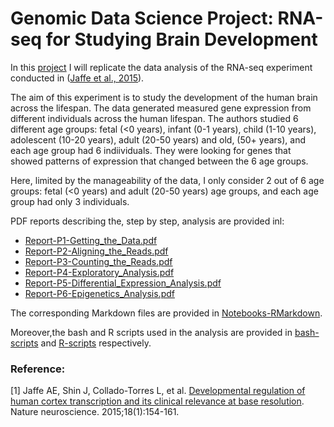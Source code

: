 # Genomic Data Science Project: RNA-seq for Studying Brain Development 
  
In this [project](https://www.coursera.org/learn/genomic-data-science-project) I will replicate the data analysis of the RNA-seq experiment conducted in ([Jaffe et al., 2015](https://www.ncbi.nlm.nih.gov/pmc/articles/PMC4281298/)).
   
The aim of this experiment is to study the development of the human brain across the lifespan. The data generated measured gene expression from different individuals across the human lifespan. The authors studied 6 different age groups: fetal (<0 years), infant (0-1 years), child (1-10 years), adolescent (10-20 years), adult (20-50 years) and old, (50+ years), and each age group had 6 indiividuals. They were looking for genes that showed patterns of expression that changed between the 6 age groups.
  
Here, limited by the manageability of the data, I only consider 2 out of 6 age groups: fetal (<0 years) and adult (20-50 years) age groups, and each age group had only 3 individuals.
  
PDF reports describing the, step by step, analysis are provided inl:
  * [Report-P1-Getting_the_Data.pdf](Report-P1-Getting_the_Data.pdf)
  * [Report-P2-Aligning_the_Reads.pdf](Report-P2-Aligning_the_Reads.pdf)
  * [Report-P3-Counting_the_Reads.pdf](Report-P3-Counting_the_Reads.pdf)
  * [Report-P4-Exploratory_Analysis.pdf](Report-P4-Exploratory_Analysis.pdf)
  * [Report-P5-Differential_Expression_Analysis.pdf](Report-P5-Differential_Expression_Analysis.pdf)
  * [Report-P6-Epigenetics_Analysis.pdf](Report-P6-Epigenetics_Analysis.pdf)
 
The corresponding Markdown files are provided in [Notebooks-RMarkdown](Notebooks-RMarkdown).  

Moreover,the bash and R scripts used in the analysis are provided in [bash-scripts](bash-scripts) and [R-scripts](R-scripts) respectively.
  
### Reference:   

[1] Jaffe AE, Shin J, Collado-Torres L, et al. [Developmental regulation of human cortex transcription and its clinical relevance at base resolution](https://www.ncbi.nlm.nih.gov/pmc/articles/PMC4281298/). Nature neuroscience. 2015;18(1):154-161.
